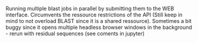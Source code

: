 Running multiple blast jobs in parallel by submitting them to the WEB interface. Circumvents the ressource restrictions of the API (Still keep in mind to not overload BLAST since it is a shared ressource).
Sometimes a bit buggy since it opens multiple headless browser windows in the background - rerun with residual sequences (see coments in jupyter)

